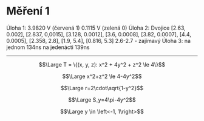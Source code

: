 # Měření 1
Úloha 1:
3.9820 V (červená 1)
0.1115 V (zelená 0)
Úloha 2:
Dvojice [2.63, 0.002], [2.837, 0,0015], [3.128, 0.0012], [3.6, 0.0008], [3.82, 0.0007], [4.4, 0.0005], [2.358, 2.8], [1.9, 5.4], [0.816, 5.3]
2.6-2.7 - zajímavý
Úloha 3:
na jednom 134ns
na jedenácti 139ns



---
$$\Large T = \{(x, y, z): x^2 + 4y^2 + z^2 \le 4\}$$

$$\Large x^2+z^2 \le 4-4y^2$$

$$\Large r=2\cdot\sqrt{1-y^2}$$

$$\Large S_y=4\pi-4y^2$$

$$\Large y \in \left<-1, 1\right>$$